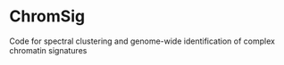 # ChromSig
Code for spectral clustering and genome-wide identification of complex chromatin signatures
